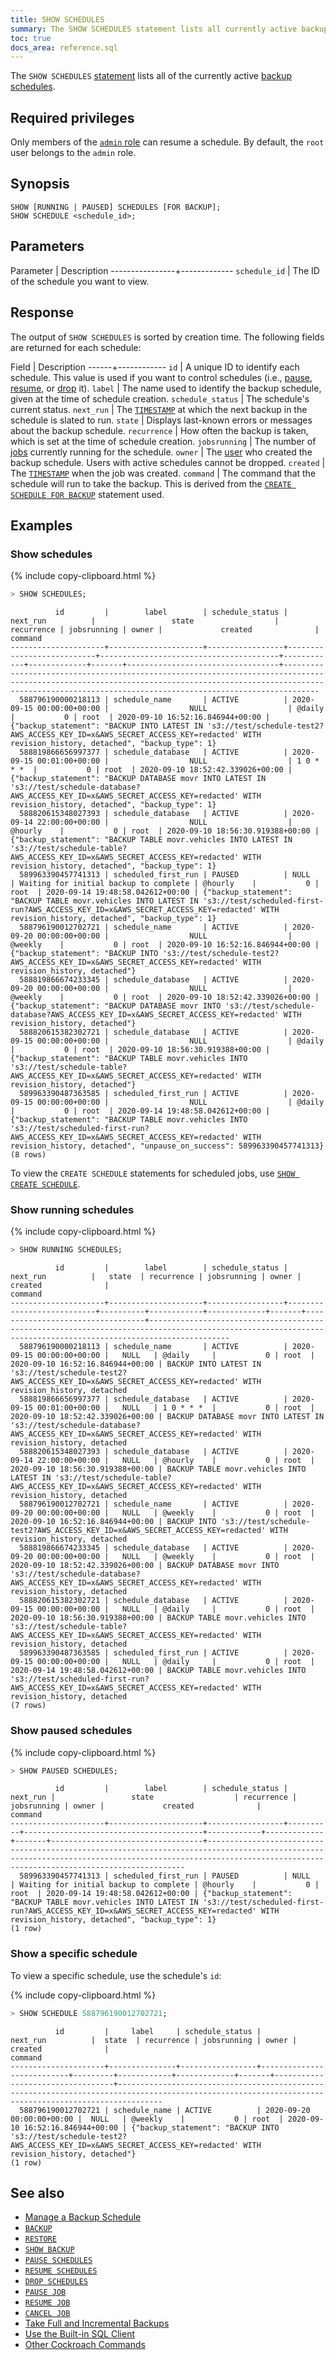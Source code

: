```yaml
---
title: SHOW SCHEDULES
summary: The SHOW SCHEDULES statement lists all currently active backup schedules.
toc: true
docs_area: reference.sql
---
```


 The `SHOW SCHEDULES` [statement](sql-statements.html) lists all of the currently active [backup schedules](create-schedule-for-backup.html).

## Required privileges

Only members of the [`admin` role](authorization.html#default-roles) can resume a schedule. By default, the `root` user belongs to the `admin` role.

## Synopsis

~~~
SHOW [RUNNING | PAUSED] SCHEDULES [FOR BACKUP];
SHOW SCHEDULE <schedule_id>;
~~~

## Parameters

 Parameter      | Description
----------------+-------------
`schedule_id`   | The ID of the schedule you want to view.

## Response

The output of `SHOW SCHEDULES` is sorted by creation time. The following fields are returned for each schedule:

Field | Description
------+------------
`id` | A unique ID to identify each schedule. This value is used if you want to control schedules (i.e., [pause](pause-schedules.html), [resume](resume-schedules.html), or [drop](drop-schedules.html) it).
`label` | The name used to identify the backup schedule, given at the time of schedule creation.
`schedule_status` | The schedule's current status.
`next_run`  | The [`TIMESTAMP`](timestamp.html) at which the next backup in the schedule is slated to run.
`state` | Displays last-known errors or messages about the backup schedule.
`recurrence` | How often the backup is taken, which is set at the time of schedule creation.
`jobsrunning` | The number of [jobs](show-jobs.html) currently running for the schedule.
`owner` | The [user](create-user.html) who created the backup schedule. Users with active schedules cannot be dropped.
`created` | The [`TIMESTAMP`](timestamp.html) when the job was created.
`command` | The command that the schedule will run to take the backup. This is derived from the [`CREATE SCHEDULE FOR BACKUP`](create-schedule-for-backup.html) statement used.

## Examples

### Show schedules

{%  include copy-clipboard.html %}
~~~ sql
> SHOW SCHEDULES;
~~~

~~~
          id         |        label        | schedule_status |         next_run          |                 state                  | recurrence | jobsrunning | owner |             created              |                                                                                                                     command
---------------------+---------------------+-----------------+---------------------------+----------------------------------------+------------+-------------+-------+----------------------------------+--------------------------------------------------------------------------------------------------------------------------------------------------------------------------------------------------------------------------
  588796190000218113 | schedule_name       | ACTIVE          | 2020-09-15 00:00:00+00:00 |                  NULL                  | @daily     |           0 | root  | 2020-09-10 16:52:16.846944+00:00 | {"backup_statement": "BACKUP INTO LATEST IN 's3://test/schedule-test2?AWS_ACCESS_KEY_ID=x&AWS_SECRET_ACCESS_KEY=redacted' WITH revision_history, detached", "backup_type": 1}
  588819866656997377 | schedule_database   | ACTIVE          | 2020-09-15 00:01:00+00:00 |                  NULL                  | 1 0 * * *  |           0 | root  | 2020-09-10 18:52:42.339026+00:00 | {"backup_statement": "BACKUP DATABASE movr INTO LATEST IN 's3://test/schedule-database?AWS_ACCESS_KEY_ID=x&AWS_SECRET_ACCESS_KEY=redacted' WITH revision_history, detached", "backup_type": 1}
  588820615348027393 | schedule_database   | ACTIVE          | 2020-09-14 22:00:00+00:00 |                  NULL                  | @hourly    |           0 | root  | 2020-09-10 18:56:30.919388+00:00 | {"backup_statement": "BACKUP TABLE movr.vehicles INTO LATEST IN 's3://test/schedule-table?AWS_ACCESS_KEY_ID=x&AWS_SECRET_ACCESS_KEY=redacted' WITH revision_history, detached", "backup_type": 1}
  589963390457741313 | scheduled_first_run | PAUSED          | NULL                      | Waiting for initial backup to complete | @hourly    |           0 | root  | 2020-09-14 19:48:58.042612+00:00 | {"backup_statement": "BACKUP TABLE movr.vehicles INTO LATEST IN 's3://test/scheduled-first-run?AWS_ACCESS_KEY_ID=x&AWS_SECRET_ACCESS_KEY=redacted' WITH revision_history, detached", "backup_type": 1}
  588796190012702721 | schedule_name       | ACTIVE          | 2020-09-20 00:00:00+00:00 |                  NULL                  | @weekly    |           0 | root  | 2020-09-10 16:52:16.846944+00:00 | {"backup_statement": "BACKUP INTO 's3://test/schedule-test2?AWS_ACCESS_KEY_ID=x&AWS_SECRET_ACCESS_KEY=redacted' WITH revision_history, detached"}
  588819866674233345 | schedule_database   | ACTIVE          | 2020-09-20 00:00:00+00:00 |                  NULL                  | @weekly    |           0 | root  | 2020-09-10 18:52:42.339026+00:00 | {"backup_statement": "BACKUP DATABASE movr INTO 's3://test/schedule-database?AWS_ACCESS_KEY_ID=x&AWS_SECRET_ACCESS_KEY=redacted' WITH revision_history, detached"}
  588820615382302721 | schedule_database   | ACTIVE          | 2020-09-15 00:00:00+00:00 |                  NULL                  | @daily     |           0 | root  | 2020-09-10 18:56:30.919388+00:00 | {"backup_statement": "BACKUP TABLE movr.vehicles INTO 's3://test/schedule-table?AWS_ACCESS_KEY_ID=x&AWS_SECRET_ACCESS_KEY=redacted' WITH revision_history, detached"}
  589963390487363585 | scheduled_first_run | ACTIVE          | 2020-09-15 00:00:00+00:00 |                  NULL                  | @daily     |           0 | root  | 2020-09-14 19:48:58.042612+00:00 | {"backup_statement": "BACKUP TABLE movr.vehicles INTO 's3://test/scheduled-first-run?AWS_ACCESS_KEY_ID=x&AWS_SECRET_ACCESS_KEY=redacted' WITH revision_history, detached", "unpause_on_success": 589963390457741313}
(8 rows)
~~~

To view the `CREATE SCHEDULE` statements for scheduled jobs, use [`SHOW CREATE SCHEDULE`](show-create-schedule.html).

### Show running schedules

{%  include copy-clipboard.html %}
~~~ sql
> SHOW RUNNING SCHEDULES;
~~~

~~~
          id         |        label        | schedule_status |         next_run          |   state  | recurrence | jobsrunning | owner |             created              |                                                                                      command
---------------------+---------------------+-----------------+---------------------------+----------+------------+-------------+-------+----------------------------------+--------------------------------------------------------------------------------------------------------------------------------------------------------------
  588796190000218113 | schedule_name       | ACTIVE          | 2020-09-15 00:00:00+00:00 |   NULL   | @daily     |           0 | root  | 2020-09-10 16:52:16.846944+00:00 | BACKUP INTO LATEST IN 's3://test/schedule-test2?AWS_ACCESS_KEY_ID=x&AWS_SECRET_ACCESS_KEY=redacted' WITH revision_history, detached
  588819866656997377 | schedule_database   | ACTIVE          | 2020-09-15 00:01:00+00:00 |   NULL   | 1 0 * * *  |           0 | root  | 2020-09-10 18:52:42.339026+00:00 | BACKUP DATABASE movr INTO LATEST IN 's3://test/schedule-database?AWS_ACCESS_KEY_ID=x&AWS_SECRET_ACCESS_KEY=redacted' WITH revision_history, detached
  588820615348027393 | schedule_database   | ACTIVE          | 2020-09-14 22:00:00+00:00 |   NULL   | @hourly    |           0 | root  | 2020-09-10 18:56:30.919388+00:00 | BACKUP TABLE movr.vehicles INTO LATEST IN 's3://test/schedule-table?AWS_ACCESS_KEY_ID=x&AWS_SECRET_ACCESS_KEY=redacted' WITH revision_history, detached
  588796190012702721 | schedule_name       | ACTIVE          | 2020-09-20 00:00:00+00:00 |   NULL   | @weekly    |           0 | root  | 2020-09-10 16:52:16.846944+00:00 | BACKUP INTO 's3://test/schedule-test2?AWS_ACCESS_KEY_ID=x&AWS_SECRET_ACCESS_KEY=redacted' WITH revision_history, detached
  588819866674233345 | schedule_database   | ACTIVE          | 2020-09-20 00:00:00+00:00 |   NULL   | @weekly    |           0 | root  | 2020-09-10 18:52:42.339026+00:00 | BACKUP DATABASE movr INTO 's3://test/schedule-database?AWS_ACCESS_KEY_ID=x&AWS_SECRET_ACCESS_KEY=redacted' WITH revision_history, detached
  588820615382302721 | schedule_database   | ACTIVE          | 2020-09-15 00:00:00+00:00 |   NULL   | @daily     |           0 | root  | 2020-09-10 18:56:30.919388+00:00 | BACKUP TABLE movr.vehicles INTO 's3://test/schedule-table?AWS_ACCESS_KEY_ID=x&AWS_SECRET_ACCESS_KEY=redacted' WITH revision_history, detached
  589963390487363585 | scheduled_first_run | ACTIVE          | 2020-09-15 00:00:00+00:00 |   NULL   | @daily     |           0 | root  | 2020-09-14 19:48:58.042612+00:00 | BACKUP TABLE movr.vehicles INTO 's3://test/scheduled-first-run?AWS_ACCESS_KEY_ID=x&AWS_SECRET_ACCESS_KEY=redacted' WITH revision_history, detached
(7 rows)
~~~

### Show paused schedules

{%  include copy-clipboard.html %}
~~~ sql
> SHOW PAUSED SCHEDULES;
~~~
~~~
          id         |        label        | schedule_status | next_run |                 state                  | recurrence | jobsrunning | owner |             created              |                                                                                                              command
---------------------+---------------------+-----------------+----------+----------------------------------------+------------+-------------+-------+----------------------------------+-------------------------------------------------------------------------------------------------------------------------------------------------------------------------------------------------------------
  589963390457741313 | scheduled_first_run | PAUSED          | NULL     | Waiting for initial backup to complete | @hourly    |           0 | root  | 2020-09-14 19:48:58.042612+00:00 | {"backup_statement": "BACKUP TABLE movr.vehicles INTO LATEST IN 's3://test/scheduled-first-run?AWS_ACCESS_KEY_ID=x&AWS_SECRET_ACCESS_KEY=redacted' WITH revision_history, detached", "backup_type": 1}
(1 row)
~~~

### Show a specific schedule

To view a specific schedule, use the schedule's `id`:

{%  include copy-clipboard.html %}
~~~ sql
> SHOW SCHEDULE 588796190012702721;
~~~

~~~
          id         |     label     | schedule_status |         next_run          |  state  | recurrence | jobsrunning | owner |             created              |                                                                                   command
---------------------+---------------+-----------------+---------------------------+---------+------------+-------------+-------+----------------------------------+------------------------------------------------------------------------------------------------------------------------------------------------------
  588796190012702721 | schedule_name | ACTIVE          | 2020-09-20 00:00:00+00:00 |  NULL   | @weekly    |           0 | root  | 2020-09-10 16:52:16.846944+00:00 | {"backup_statement": "BACKUP INTO 's3://test/schedule-test2?AWS_ACCESS_KEY_ID=x&AWS_SECRET_ACCESS_KEY=redacted' WITH revision_history, detached"}
(1 row)
~~~

## See also

- [Manage a Backup Schedule](manage-a-backup-schedule.html)
- [`BACKUP`](backup.html)
- [`RESTORE`](restore.html)
- [`SHOW BACKUP`](show-backup.html)
- [`PAUSE SCHEDULES`](pause-schedules.html)
- [`RESUME SCHEDULES`](resume-schedules.html)
- [`DROP SCHEDULES`](drop-schedules.html)
- [`PAUSE JOB`](pause-job.html)
- [`RESUME JOB`](pause-job.html)
- [`CANCEL JOB`](cancel-job.html)
- [Take Full and Incremental Backups](take-full-and-incremental-backups.html)
- [Use the Built-in SQL Client](cockroach-sql.html)
- [Other Cockroach Commands](cockroach-commands.html)
